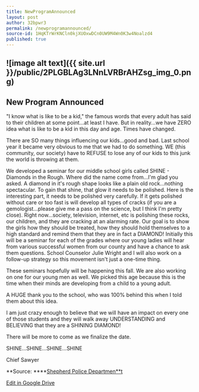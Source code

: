 ```yaml
---
title: NewProgramAnnounced
layout: post
author: 32bpwr3
permalink: /newprogramannounced/
source-id: 1HqKTrWrKNCln0kjXUOxwDCn0UW9M4Wn0K3w4Noalzd4
published: true
---
```

## ![image alt text]({{ site.url }}/public/2PLGBLAg3LNnLVRBrAHZsg_img_0.png)

## New Program Announced

"I know what is like to be a kid," the famous words that every adult has said to their children at some point...at least I have. But in reality...we have ZERO idea what is like to be a kid in this day and age. Times have changed.There are SO many things influencing our kids...good and bad. Last school year it became very obvious to me that we had to do something. WE (this community, our society) have to REFUSE to lose any of our kids to this junk the world is throwing at them.We developed a seminar for our middle school girls called SHINE - Diamonds in the Rough. Where did the name come from...I'm glad you asked. A diamond in it's rough shape looks like a plain old rock...nothing spectacular. To gain that shine, that glow it needs to be polished. Here is the interesting part, it needs to be polished very carefully. If it gets polished without care or too fast is will develop all types of cracks (if you are a gemologist...please give me a pass on the science, but I think I'm pretty close). Right now...society, television, internet, etc is polishing these rocks, our children, and they are cracking at an alarming rate. Our goal is to show the girls how they should be treated, how they should hold themselves to a high standard and remind them that they are in fact a DIAMOND! Initially this will be a seminar for each of the grades where our young ladies will hear from various successful women from our county and have a chance to ask them questions. School Counselor Julie Wright and I will also work on a follow-up strategy so this movement isn't just a one-time thing.These seminars hopefully will be happening this fall. We are also working on one for our young men as well. We picked this age because this is the time when their minds are developing from a child to a young adult.A HUGE thank you to the school, who was 100% behind this when I told them about this idea.I am just crazy enough to believe that we will have an impact on every one of those students and they will walk away UNDERSTANDING and BELIEVING that they are a SHINING DIAMOND!There will be more to come as we finalize the date.SHINE...SHINE...SHINE...SHINEChief Sawyer

**Source: ****[Shepherd Police Departmen**t](https://www.facebook.com/Shepherd-Police-Department-205632619455314/?hc_ref=ARQTWNOiPXfedDALafZPsQxIQP97Kf5XEmIQlVMN7WfNBrGqOtDnuCCLvKdQInKxauA&fref=nf)

[Edit in Google Drive](https://docs.google.com/document/d/1HqKTrWrKNCln0kjXUOxwDCn0UW9M4Wn0K3w4Noalzd4/edit?usp=sharing)

